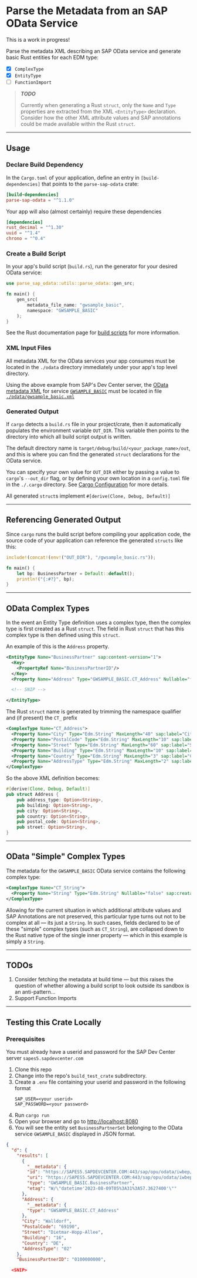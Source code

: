 # Parse the Metadata from an SAP OData Service

This is a work in progress!

Parse the metadata XML describing an SAP OData service and generate basic Rust entities for each EDM type:

* [x] `ComplexType`
* [x] `EntityType`
* [ ] `FunctionImport`

> ***TODO***
>
> Currently when generating a Rust `struct`, only the `Name` and `Type` properties are extracted from the XML `<EntityType>` declaration.<br>
> Consider how the other XML attribute values and SAP annotations could be made available within the Rust `struct`.

---
## Usage

### Declare Build Dependency

In the `Cargo.toml` of your application, define an entry in `[build-dependencies]` that points to the `parse-sap-odata` crate:

```toml
[build-dependencies]
parse-sap-odata = "^1.1.0"
```

Your app will also (almost certainly) require these dependencies

```toml
[dependencies]
rust_decimal = "^1.30"
uuid = "^1.4"
chrono = "^0.4"
```

### Create a Build Script

In your app's build script (`build.rs`), run the generator for your desired OData service:

```rust
use parse_sap_odata::utils::parse_odata::gen_src;

fn main() {
    gen_src(
        metadata_file_name: "gwsample_basic",
        namespace: "GWSAMPLE_BASIC"
    );
}
```

See the Rust documentation page for [build scripts](https://doc.rust-lang.org/cargo/reference/build-scripts.html) for more information.

### XML Input Files

All metadata XML for the OData services your app consumes must be located in the `./odata` directory immediately under your app's top level directory.

Using the above example from SAP's Dev Center server, the [OData metadata XML](https://sapes5.sapdevcenter.com/sap/opu/odata/iwbep/GWSAMPLE_BASIC/$metadata) for service [`GWSAMPLE_BASIC`](https://sapes5.sapdevcenter.com/sap/opu/odata/iwbep/GWSAMPLE_BASIC/) must be located in file [`./odata/gwsample_basic.xml`](./build_test_crate/odata/gwsample_basic.xml)

### Generated Output

If `cargo` detects a `build.rs` file in your project/crate, then it automatically populates the environment variable `OUT_DIR`.
This variable then points to the directory into which all build script output is written.

The default directory name is `target/debug/build/<your_package_name>/out`, and this is where you can find the generated `struct` declarations for the OData service.

You can specify your own value for `OUT_DIR` either by passing a value to `cargo`'s `--out_dir` flag, or by defining your own location in a `config.toml` file in the `./.cargo` directory.
See [Cargo Configuration](https://doc.rust-lang.org/cargo/reference/config.html) for more details.

All generated `struct`s implement `#[derive(Clone, Debug, Default)]`

---

## Referencing Generated Output

Since `cargo` runs the build script before compiling your application code, the source code of your application can reference the generated `structs` like this:

```rust
include!(concat!(env!("OUT_DIR"), "/gwsample_basic.rs"));

fn main() {
    let bp: BusinessPartner = Default::default();
    println!("{:#?}", bp);
}
```

---

## OData Complex Types

In the event an Entity Type definition uses a complex type, then the complex type is first created as a Rust `struct`.
The field in Rust `struct` that has this complex type is then defined using this `struct`.

An example of this is the `Address` property.

```xml
<EntityType Name="BusinessPartner" sap:content-version="1">
  <Key>
    <PropertyRef Name="BusinessPartnerID"/>
  </Key>
  <Property Name="Address" Type="GWSAMPLE_BASIC.CT_Address" Nullable="false"/>

  <!-- SNIP -->

</EntityType>
```

The Rust `struct` name is generated by trimming the namespace qualifier and (if present) the `CT_` prefix

```xml
<ComplexType Name="CT_Address">
  <Property Name="City" Type="Edm.String" MaxLength="40" sap:label="City" sap:semantics="city"/>
  <Property Name="PostalCode" Type="Edm.String" MaxLength="10" sap:label="Postal Code" sap:semantics="zip"/>
  <Property Name="Street" Type="Edm.String" MaxLength="60" sap:label="Street" sap:semantics="street"/>
  <Property Name="Building" Type="Edm.String" MaxLength="10" sap:label="Building"/>
  <Property Name="Country" Type="Edm.String" MaxLength="3" sap:label="Country" sap:semantics="country"/>
  <Property Name="AddressType" Type="Edm.String" MaxLength="2" sap:label="Address Type"/>
</ComplexType>
```

So the above XML definition becomes:

```rust
#[derive(Clone, Debug, Default)]
pub struct Address {
    pub address_type: Option<String>,
    pub building: Option<String>,
    pub city: Option<String>,
    pub country: Option<String>,
    pub postal_code: Option<String>,
    pub street: Option<String>,
}
```

---

## OData "Simple" Complex Types

The metadata for the `GWSAMPLE_BASIC` OData service contains the following complex type:

```xml
<ComplexType Name="CT_String">
  <Property Name="String" Type="Edm.String" Nullable="false" sap:creatable="false" sap:updatable="false" sap:sortable="false" sap:filterable="false"/>
</ComplexType>
```

Allowing for the current situation in which additional attribute values and SAP Annotations are not preserved, this particular type turns out not to be complex at all &mdash; its just a `String`.
In such cases, fields declared to be of these "simple" complex types (such as `CT_String`), are collapsed down to the Rust native type of the single inner property &mdash; which in this example is simply a `String`.

---

## TODOs

1. Consider fetching the metadata at build time &mdash; but this raises the question of whether allowing a build script to look outside its sandbox is an anti-pattern...
1. Support Function Imports

---

## Testing this Crate Locally

### Prerequisites

You must already have a userid and password for the SAP Dev Center server `sapes5.sapdevcenter.com`

1. Clone this repo
2. Change into the repo's `build_test_crate` subdirectory.
3. Create a `.env` file containing your userid and password in the following format
   ```env
   SAP_USER=<your userid>
   SAP_PASSWORD=<your password>
   ```
4. Run `cargo run`
5. Open your browser and go to <http://localhost:8080>
6. You will see the entity set `BusinessPartnerSet` belonging to the OData service `GWSAMPLE_BASIC` displayed in JSON format.

```json
{
  "d": {
    "results": [
      {
        "__metadata": {
        "id": "https://SAPES5.SAPDEVCENTER.COM:443/sap/opu/odata/iwbep/GWSAMPLE_BASIC/BusinessPartnerSet('0100000000')",
        "uri": "https://SAPES5.SAPDEVCENTER.COM:443/sap/opu/odata/iwbep/GWSAMPLE_BASIC/BusinessPartnerSet('0100000000')",
        "type": "GWSAMPLE_BASIC.BusinessPartner",
        "etag": "W/\"datetime'2023-08-09T05%3A31%3A57.3627400'\""
      },
      "Address": {
        "__metadata": {
        "type": "GWSAMPLE_BASIC.CT_Address"
      },
      "City": "Walldorf",
      "PostalCode": "69190",
      "Street": "Dietmar-Hopp-Allee",
      "Building": "16",
      "Country": "DE",
      "AddressType": "02"
    },
    "BusinessPartnerID": "0100000000",

  <SNIP>
```
